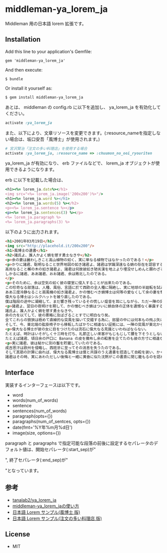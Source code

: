 # middleman-ya_lorem_ja #

Middleman 用の日本語 lorem 拡張です。

## Installation

Add this line to your application's Gemfile:

    gem 'middleman-ya_lorem_ja'

And then execute:

    $ bundle

Or install it yourself as:

    $ gem install middleman-ya_lorem_ja


あとは、 middleman の config.rb に以下を追加し、 ya_lorem_ja を有効化してください。

``` ruby
activate :ya_lorem_ja
```

また、以下により、文章リソースを変更できます。(:resource_nameを指定しない場合は、坂口安吾「風博士」が使用されます。)

```ruby
# 宮沢賢治「注文の多い料理店」を使用する場合
activate :ya_lorem_ja, :resource_name => :chuumon_no_ooi_ryouriten
```

ya_lorem_ja が有効になり、 erb ファイルなどで、
lorem_ja オブジェクトが使用できるようになります。

erb に以下を記載した場合は、

``` ruby
<h1><%= lorem_ja.date%></h1>
<img src="<%= lorem_ja.image('200x200')%>"/>
<h1><%= lorem_ja.word %></h1>
<h2><%= lorem_ja.words(5) %></h2>
<p><%= lorem_ja.sentence %></p>
<p><%= lorem_ja.sentences(3) %></p>
<%= lorem_ja.paragraph %>
<%= lorem_ja.paragraphs(3) %>
```

以下のように出力されます。

``` html
<h1>2001年03月19日</h1>
<img src="http://placehold.it/200x200"/>
<h1>風博士の遺書</h1>
<h2>諸氏よ、誰人かよく蛸を懲す勇士なきや</h2>
<p>余の妻は麗わしきこと高山植物の如く、実に単なる植物ではなかったのである！</p>
<p>かりに諸君、聡明なること世界地図の如き諸君よ、諸君は学識深遠なる蛸の存在を認容することが出来るであろうか？
高尚なること檞の木の如き諸君よ、諸君は何故彼如き陋劣漢を地上より埋没せしめんと願わざる乎。
しかるに諸君、ああ諸君、おお諸君、余は敗北したのである。
</p>
<p>そのために、余は空気の如く彼の寝室に侵入することが出来たのである。
この珍奇なる部落は、人種、風俗、言語に於て西欧の全人種に隔絶し、実に地球の半廻転を試みてのち、極東じゃぽん国にいたって初めて著しき類似を見出すのである。
ああ三度冷静なること扇風機の如き諸君よ、かの憎むべき蛸博士は何等の愛なくして余の妻を奪ったのである。
偉大なる博士はシルクハットを被り直したのである。
僕は階段の途中に凝縮して、まだ響き残っているその慌しい跫音を耳にしながら、ただ一陣の突風が階段の下に舞い狂うのを見たのみであった。</p>
<p>諸君よ、翌日の夜明けを期して、かの憎むべき蛸はついに蛸自体の正体を遺憾なく暴露するに至るであろう！
諸氏よ、誰人かよく蛸を懲す勇士なきや。
余の力を以てして、彼の悪略に及ばざることすでに明白なり矣。
全てこれらの狼狽は極めて直線的な突風を描いて交錯する為に、部屋の中には何本もの飛ぶ矢に似た真空が閃光を散らして騒いでいる習慣であった。
そして、今、東北端の肱掛椅子から移転したばかりに相違ない証拠には、一陣の突風が東北から西南にかけて目に沁み渡る多くの矢を描きながら走っていたのである。</p>
<p>偉大なる博士が彼の女に目をつけたのは流石に偉大なる見識といわねばならない。
たとえば、時計はいそがしく十三時を打ち、礼節正しい来客がもじもじして腰を下そうとしない時に椅子は劇しい癇癪を鳴らし、物体の描く陰影は突如太陽に向って走り出すのである。
たとえば諸君、頃日余の戸口に Banana の皮を撒布し余の殺害を企てたのも彼の方寸に相違ない。</p>
<p>実に諸君、彼は秘かに別の鬘を貯蔵していたのである。
成吉思汗は欧州を侵略し、西班牙に至ってその消息を失うたのである。
そして其筋の計算に由れば、偉大なる風博士は僕と共謀のうえ遺書を捏造して自殺を装い、かくてかの憎むべき蛸博士の名誉毀損をたくらんだに相違あるまいと睨んだのである。
諸君はその時、実にあわただしい後悔と一緒に黄昏に似た沈黙がこの書斎に閉じ籠もるのを認められるに相違ない。</p>
```

## Interface ##

実装するインターフェースは以下です。

- word
- words(num_of_words)
- sentence
- sentences(num_of_words)
- paragraph(opts={})
- paragraphs(num_of_sentces, opts={})
- date(fmt='%Y年%m月%d日')
- image(size, options={})

paragraph と paragraphs で指定可能な段落の前後に設定するセパレータのデフォルト値は、開始セパレータ(:start_sep)が"<p>", 終了セパレータ(:end_sep)が"</p>"となっています。


## 参考 ##

* [tanalab2/ya_lorem_ja](https://github.com/tanalab2/ya_lorem_ja) 
* [middleman-ya_lorem_jaの使い方](http://discountinnovations.com/articles/middleman/03.html)
* [日本語 Lorem サンプル(風博士 版)](http://discountinnovations.com/articles/middleman/lorem_ja.html)
* [日本語 Lorem サンプル(注文の多い料理店 版)](http://discountinnovations.com/articles/middleman/lorem_ja_chuumon_no_ooi_ryouriten.html) 

## License
* MIT
    



